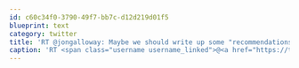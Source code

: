 ```yaml
---
id: c60c34f0-3790-49f7-bb7c-d12d219d01f5
blueprint: text
category: twitter
title: 'RT @jongalloway: Maybe we should write up some "recommendations" for the Twitter API team. "We recommend that you remember tweets for lo ...'
caption: 'RT <span class="username username_linked">@<a href="https://twitter.com/jongalloway" title="Jon Galloway">jongalloway</a></span>: Maybe we should write up some "recommendations" for the Twitter API team. "We recommend that you remember tweets for lo ...'
---
```

